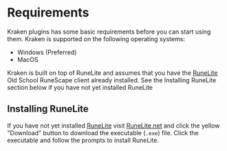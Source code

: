 # Requirements

Kraken plugins has some basic requirements before you can start using them. Kraken is supported on the following operating
systems:

- Windows (Preferred)
- MacOS

Kraken is built on top of RuneLite and assumes that you have the [RuneLite](https://runelite.net) Old School RuneScape client already installed. See the 
Installing RuneLite section below if you have not yet installed RuneLite

## Installing RuneLite

If you have not yet installed [RuneLite](https://runelite.net) visit [RuneLite.net](https://runelite.net) and click
the yellow "Download" button to download the executable (`.exe`) file. Click the executable and follow the prompts to
install RuneLite.
